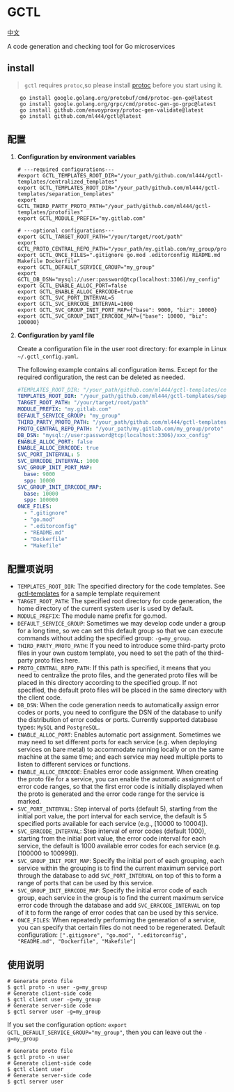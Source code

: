 # GCTL
[中文](README_CN.md)

A code generation and checking tool for Go microservices

## install
> `gctl` requires `protoc`,so please install [protoc](https://github.com/protocolbuffers/protobuf/releases) before you start using it.
```shell
	go install google.golang.org/protobuf/cmd/protoc-gen-go@latest
	go install google.golang.org/grpc/cmd/protoc-gen-go-grpc@latest
	go install github.com/envoyproxy/protoc-gen-validate@latest
	go install github.com/ml444/gctl@latest
```

## 配置
1. **Configuration by environment variables**
    ```shell
    # ---required configurations---
    #export GCTL_TEMPLATES_ROOT_DIR="/your_path/github.com/ml444/gctl-templates/centralized_templates"
    export GCTL_TEMPLATES_ROOT_DIR="/your_path/github.com/ml444/gctl-templates/separation_templates"
    export GCTL_THIRD_PARTY_PROTO_PATH="/your_path/github.com/ml444/gctl-templates/protofiles"
    export GCTL_MODULE_PREFIX="my.gitlab.com"
    ```
    ```shell
    # ---optional configurations---
    export GCTL_TARGET_ROOT_PATH="/your/target/root/path"
    export GCTL_PROTO_CENTRAL_REPO_PATH="/your_path/my.gitlab.com/my_group/proto"
    export GCTL_ONCE_FILES=".gitignore go.mod .editorconfig README.md Makefile Dockerfile"
    export GCTL_DEFAULT_SERVICE_GROUP="my_group"
    export GCTL_DB_DSN="mysql://user:password@tcp(localhost:3306)/my_config"
    export GCTL_ENABLE_ALLOC_PORT=false
    export GCTL_ENABLE_ALLOC_ERRCODE=true
    export GCTL_SVC_PORT_INTERVAL=5
    export GCTL_SVC_ERRCODE_INTERVAL=1000
    export GCTL_SVC_GROUP_INIT_PORT_MAP={"base": 9000, "biz": 10000}
    export GCTL_SVC_GROUP_INIT_ERRCODE_MAP={"base": 10000, "biz": 100000}
    ```

2. **Configuration by yaml file**

   Create a configuration file in the user root directory: for example in Linux `~/.gctl_config.yaml`.

   The following example contains all configuration items.
   Except for the required configuration, the rest can be deleted as needed.
    ```yaml
    #TEMPLATES_ROOT_DIR: "/your_path/github.com/ml444/gctl-templates/centralized_templates"
    TEMPLATES_ROOT_DIR: "/your_path/github.com/ml444/gctl-templates/separation_templates"
    TARGET_ROOT_PATH: "/your/target/root/path"
    MODULE_PREFIX: "my.gitlab.com"
    DEFAULT_SERVICE_GROUP: "my_group"
    THIRD_PARTY_PROTO_PATH: "/your_path/github.com/ml444/gctl-templates/protofiles"
    PROTO_CENTRAL_REPO_PATH: "/your_path/my.gitlab.com/my_group/proto"
    DB_DSN: "mysql://user:password@tcp(localhost:3306)/xxx_config"
    ENABLE_ALLOC_PORT: false
    ENABLE_ALLOC_ERRCODE: true
    SVC_PORT_INTERVAL: 5
    SVC_ERRCODE_INTERVAL: 1000
    SVC_GROUP_INIT_PORT_MAP:
      base: 9000
      spp: 10000
    SVC_GROUP_INIT_ERRCODE_MAP:
      base: 10000
      spp: 100000
    ONCE_FILES:
      - ".gitignore"
      - "go.mod"
      - ".editorconfig"
      - "README.md"
      - "Dockerfile"
      - "Makefile"
    ```

## 配置项说明
- `TEMPLATES_ROOT_DIR`: The specified directory for the code templates. See [gctl-templates](https://github.com/ml444/gctl-templates) for a sample template requirement
- `TARGET_ROOT_PATH`: The specified root directory for code generation, the home directory of the current system user is used by default.
- `MODULE_PREFIX`: The module name prefix for go.mod.
- `DEFAULT_SERVICE_GROUP`: Sometimes we may develop code under a group for a long time, so we can set this default group so that we can execute commands without adding the specified group: `-g=my_group`.
- `THIRD_PARTY_PROTO_PATH`: If you need to introduce some third-party proto files in your own custom template, you need to set the path of the third-party proto files here.
- `PROTO_CENTRAL_REPO_PATH`: If this path is specified, it means that you need to centralize the proto files, and the generated proto files will be placed in this directory according to the specified group. If not specified, the default proto files will be placed in the same directory with the client code.
- `DB_DSN`: When the code generation needs to automatically assign error codes or ports, you need to configure the DSN of the database to unify the distribution of error codes or ports. Currently supported database types: `MySQL` and `PostgreSQL`.
- `ENABLE_ALLOC_PORT`: Enables automatic port assignment. Sometimes we may need to set different ports for each service (e.g. when deploying services on bare metal) to accommodate running locally or on the same machine at the same time; and each service may need multiple ports to listen to different services or functions.
- `ENABLE_ALLOC_ERRCODE`: Enables error code assignment. When creating the proto file for a service, you can enable the automatic assignment of error code ranges, so that the first error code is initially displayed when the proto is generated and the error code range for the service is marked.
- `SVC_PORT_INTERVAL`: Step interval of ports (default 5), starting from the initial port value, the port interval for each service, the default is 5 specified ports available for each service (e.g., [10000 to 10004]).
- `SVC_ERRCODE_INTERVAL`: Step interval of error codes (default 1000), starting from the initial port value, the error code interval for each service, the default is 1000 available error codes for each service (e.g. [100000 to 100999]).
- `SVC_GROUP_INIT_PORT_MAP`: Specify the initial port of each grouping, each service within the grouping is to find the current maximum service port through the database to add `SVC_PORT_INTERVAL` on top of this to form a range of ports that can be used by this service.
- `SVC_GROUP_INIT_ERRCODE_MAP`: Specify the initial error code of each group, each service in the group is to find the current maximum service error code through the database and add `SVC_ERRCODE_INTERVAL` on top of it to form the range of error codes that can be used by this service.
- `ONCE_FILES`: When repeatedly performing the generation of a service, you can specify that certain files do not need to be regenerated. Default configuration: `[".gitignore", "go.mod", ".editorconfig", "README.md", "Dockerfile", "Makefile"]`

## 使用说明
```shell
# Generate proto file
$ gctl proto -n user -g=my_group
# Generate client-side code
$ gctl client user -g=my_group
# Generate server-side code
$ gctl server user -g=my_group
```
If you set the configuration option: `export GCTL_DEFAULT_SERVICE_GROUP="my_group"`, then you can leave out the `-g=my_group`
```shell
# Generate proto file
$ gctl proto -n user 
# Generate client-side code
$ gctl client user
# Generate server-side code
$ gctl server user
```




